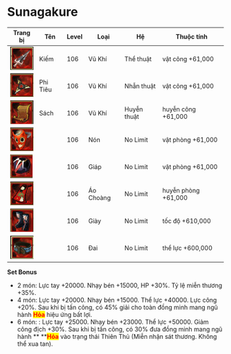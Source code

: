 # Sunagakure

| Trang bị                                         | Tên      | Level | Loại      | Hệ          | Thuộc tính          |
| ------------------------------------------------ | -------- | ----- | --------- | ----------- | ------------------- |
| ​​​​![](<../../.gitbook/assets/image (845).png>) | Kiếm     | 106   | Vũ Khí    | Thể thuật   | vật công +61,000    |
| ​​​![](<../../.gitbook/assets/image (875).png>)  | Phi Tiêu | 106   | Vũ Khí    | Nhẫn thuật  | vật công +61,000    |
| ​​​![](<../../.gitbook/assets/image (872).png>)​ | Sách     | 106   | Vũ Khí    | Huyễn thuật | huyễn công +61,000  |
| ​​​![](<../../.gitbook/assets/image (847).png>)  | ​        | 106   | Nón       | No Limit    | vật phòng +61,000   |
| ​​​![](<../../.gitbook/assets/image (865).png>)​ | ​        | 106   | Giáp      | No Limit    | vật phòng +61,000   |
| ​​​![](<../../.gitbook/assets/image (878).png>)  | ​        | 106   | Áo Choàng | No Limit    | huyễn phòng +61,000 |
| ​​​![](<../../.gitbook/assets/image (793).png>)​ | ​        | 106   | Giày      | No Limit    | tốc độ +610,000     |
| ​​​![](<../../.gitbook/assets/image (849).png>)  | ​        | 106   | Đai       | No Limit    | thể lực +600,000    |

**Set Bonus**

* 2 món: Lực tay +20000. Nhạy bén +15000, HP +30%. Tỷ lệ miễn thương +35%.
* 4 món: Lực tay +20000. Nhạy bén +15000. Thể lực +40000. Lực công +20%. Sau khi bị tấn công, có 45% giải cho toàn đồng minh mang ngũ hành <mark style="color:red;">**Hỏa**</mark> hiệu ứng bất lợi.
* 6 món: : Lực tay +25000. Nhạy bén +23000. Thể lực +50000. Giảm công địch +30%. Sau khi bị tấn công, có 30% đưa đồng minh mang ngũ hành ** **<mark style="color:red;">**Hỏa**</mark> vào trạng thái Thiên Thủ (Miễn nhận sát thương. Không thể xua tan).
